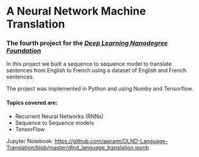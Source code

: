 #  A Neural Network Machine Translation

### The fourth project for the [_**Deep Learning Nanodegree Foundation**_](https://www.udacity.com/course/deep-learning-nanodegree-foundation--nd101)


In this project we built a sequence to sequence model to translate sentences from English to French using a dataset of English and French sentences.

The project was implemented in Python and using Numby and Tensorflow.

#### Topics covered are:

- Recurrent Neural Networks (RNNs)
- Sequence to Sequence models
- TensorFlow

Jupyter Notebook: https://github.com/aajrami/DLND-Language-Translation/blob/master/dlnd_language_translation.ipynb

